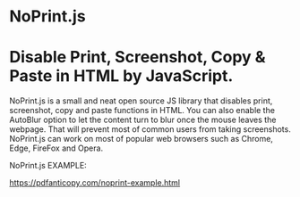 # NoPrint.js
Disable Print, Screenshot, Copy &amp; Paste in HTML by JavaScript.
===
NoPrint.js is a small and neat open source JS library that disables print, screenshot, copy and paste functions in HTML. You can also enable the AutoBlur option to let the content turn to blur once the mouse leaves the webpage. That will prevent most of common users from taking screenshots. NoPrint.js can work on most of popular web browsers such as Chrome, Edge, FireFox and Opera.

NoPrint.js EXAMPLE:

https://pdfanticopy.com/noprint-example.html


